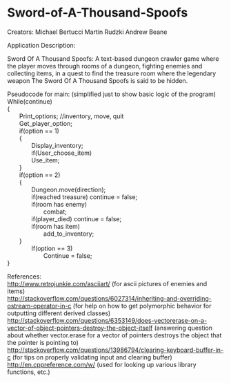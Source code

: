 Sword-of-A-Thousand-Spoofs
==========================
Creators:
		  Michael Bertucci
		  Martin Rudzki
		  Andrew Beane

Application Description:

Sword Of A Thousand Spoofs: A text-based dungeon crawler game where the player moves through rooms of a dungeon, fighting enemies and collecting items, in a quest to find the treasure room where the legendary weapon The Sword Of A Thousand Spoofs is said to be hidden.


Pseudocode for main: (simplified just to show basic logic of the program)<br>
While(continue) <br>
{<br>
	&emsp;&emsp;Print_options; //inventory, move, quit<br>
	&emsp;&emsp;Get_player_option;<br>
	&emsp;&emsp;if(option == 1)<br>
	&emsp;&emsp;{<br>
		&emsp;&emsp;&emsp;&emsp;Display_inventory;<br>
		&emsp;&emsp;&emsp;&emsp;if(User_choose_item)<br>
		&emsp;&emsp;&emsp;&emsp;Use_item;<br>
&emsp;&emsp;}<br>
	&emsp;&emsp;if(option == 2)<br>
&emsp;&emsp;{<br>
		&emsp;&emsp;&emsp;&emsp;Dungeon.move(direction);<br>
		&emsp;&emsp;&emsp;&emsp;if(reached treasure) continue = false;<br>
		&emsp;&emsp;&emsp;&emsp;if(room has enemy)<br>
		&emsp;&emsp;&emsp;&emsp;&emsp;&emsp;combat;<br>
		&emsp;&emsp;&emsp;&emsp;if(player_died) continue = false;<br>
		&emsp;&emsp;&emsp;&emsp;if(room has item)<br>
		&emsp;&emsp;&emsp;&emsp;&emsp;&emsp;add_to_inventory;<br>
&emsp;&emsp;}<br>
	&emsp;&emsp;&emsp;&emsp;If(option == 3)<br>
		&emsp;&emsp;&emsp;&emsp;&emsp;&emsp;Continue = false;<br>
}<br>

References:<br>
http://www.retrojunkie.com/asciiart/ (for ascii pictures of enemies and items)<br>
http://stackoverflow.com/questions/6027314/inheriting-and-overriding-ostream-operator-in-c (for help on how to get polymorphic behavior for outputting different derived classes)<br>
http://stackoverflow.com/questions/6353149/does-vectorerase-on-a-vector-of-object-pointers-destroy-the-object-itself (answering question about whether vector.erase for a vector of pointers destroys the object that the pointer is pointing to)<br>
http://stackoverflow.com/questions/13986794/clearing-keyboard-buffer-in-c (for tips on properly validating input and clearing buffer)<br>
http://en.cppreference.com/w/ (used for looking up various library functions, etc.)<br>

